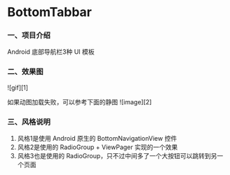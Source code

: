 # BottomTabbar

### 一、项目介绍

Android 底部导航栏3种 UI 模板

### 二、效果图

![gif][1]

如果动图加载失败，可以参考下面的静图
![image][2]

### 三、风格说明

1. 风格1是使用 Android 原生的 BottomNavigationView 控件
2. 风格2是使用的 RadioGroup + ViewPager 实现的一个效果
3. 风格3也是使用的 RadioGroup，只不过中间多了一个大按钮可以跳转到另一个页面




